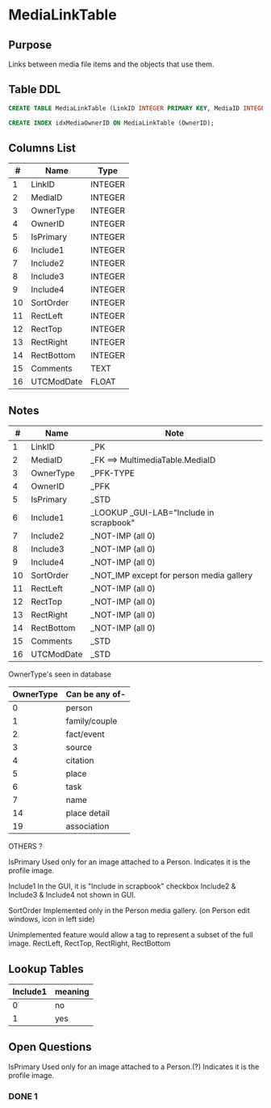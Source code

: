 # MediaLinkTable

## Purpose

Links between media file items and the objects that use them.

## Table DDL

``` SQL
CREATE TABLE MediaLinkTable (LinkID INTEGER PRIMARY KEY, MediaID INTEGER, OwnerType INTEGER, OwnerID INTEGER, IsPrimary INTEGER, Include1 INTEGER, Include2 INTEGER, Include3 INTEGER, Include4 INTEGER, SortOrder INTEGER, RectLeft INTEGER, RectTop INTEGER, RectRight INTEGER, RectBottom INTEGER, Comments TEXT, UTCModDate FLOAT );

CREATE INDEX idxMediaOwnerID ON MediaLinkTable (OwnerID);
```

## Columns List

| #   | Name       | Type    |
| --- | ---------- | ------- |
| 1   | LinkID     | INTEGER |
| 2   | MediaID    | INTEGER |
| 3   | OwnerType  | INTEGER |
| 4   | OwnerID    | INTEGER |
| 5   | IsPrimary  | INTEGER |
| 6   | Include1   | INTEGER |
| 7   | Include2   | INTEGER |
| 8   | Include3   | INTEGER |
| 9   | Include4   | INTEGER |
| 10  | SortOrder  | INTEGER |
| 11  | RectLeft   | INTEGER |
| 12  | RectTop    | INTEGER |
| 13  | RectRight  | INTEGER |
| 14  | RectBottom | INTEGER |
| 15  | Comments   | TEXT    |
| 16  | UTCModDate | FLOAT   |

## Notes

| #   | Name       | Note                                     |
| --- | ---------- | ---------------------------------------- |
| 1   | LinkID     | _PK                                      |
| 2   | MediaID    | _FK ==> MultimediaTable.MediaID          |
| 3   | OwnerType  | _PFK-TYPE                                |
| 4   | OwnerID    | _PFK                                     |
| 5   | IsPrimary  | _STD                                     |
| 6   | Include1   | _LOOKUP _GUI-LAB="Include in scrapbook"  |
| 7   | Include2   | _NOT-IMP  (all 0)                        |
| 8   | Include3   | _NOT-IMP  (all 0)                        |
| 9   | Include4   | _NOT-IMP  (all 0)                        |
| 10  | SortOrder  | _NOT_IMP except for person media gallery |
| 11  | RectLeft   | _NOT-IMP  (all 0)                        |
| 12  | RectTop    | _NOT-IMP  (all 0)                        |
| 13  | RectRight  | _NOT-IMP  (all 0)                        |
| 14  | RectBottom | _NOT-IMP  (all 0)                        |
| 15  | Comments   | _STD                                     |
| 16  | UTCModDate | _STD                                     |

OwnerType's seen in database


| OwnerType | Can be any of-  | 
| :-------- | :-----------    |
| 0         | person          | 
| 1         | family/couple   | 
| 2         | fact/event      | 
| 3         | source          | 
| 4         | citation        | 
| 5         | place           | 
| 6         | task            | 
| 7         | name            | 
| 14        | place detail    | 
| 19        | association     | 

OTHERS ?

IsPrimary  Used only for an image attached to a Person. Indicates it is the profile image.

Include1  In the GUI, it is "Include in scrapbook" checkbox
Include2 & Include3 & Include4     not shown in GUI.

SortOrder  Implemented only in the Person media gallery. (on Person edit windows, icon in left side)

Unimplemented feature would allow a tag to represent a subset of the full image.
RectLeft, RectTop, RectRight, RectBottom

## Lookup Tables

| Include1 | meaning |
| :------- | :------ |
| 0        | no      |
| 1        | yes     |

## Open Questions

IsPrimary  Used only for an image attached to a Person.(?) Indicates it is the profile image.

### DONE 1
